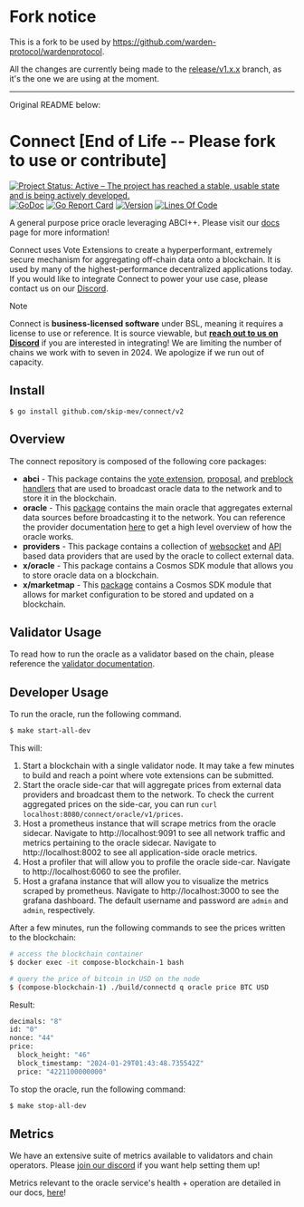 # Fork notice

This is a fork to be used by https://github.com/warden-protocol/wardenprotocol.

All the changes are currently being made to the [release/v1.x.x](https://github.com/warden-protocol/connect/tree/release/v1.x.x) branch, as it's the one we are using at the moment.

---

Original README below:

# Connect [End of Life -- Please fork to use or contribute]

<!-- markdownlint-disable MD013 -->
<!-- markdownlint-disable MD041 -->

[![Project Status: Active – The project has reached a stable, usable state and is being actively developed.](https://www.repostatus.org/badges/latest/active.svg)](https://www.repostatus.org/#wip)
[![GoDoc](https://img.shields.io/badge/godoc-reference-blue?style=flat-square&logo=go)](https://godoc.org/github.com/skip-mev/connect)
[![Go Report Card](https://goreportcard.com/badge/github.com/skip-mev/connect?style=flat-square)](https://goreportcard.com/report/github.com/skip-mev/connect)
[![Version](https://img.shields.io/github/tag/skip-mev/connect.svg?style=flat-square)](https://github.com/skip-mev/connect/releases/latest)
[![Lines Of Code](https://img.shields.io/tokei/lines/github/skip-mev/connect?style=flat-square)](https://github.com/skip-mev/connect)

A general purpose price oracle leveraging ABCI++. Please visit our [docs](https://docs.skip.build/connect/introduction) page for more information!

Connect uses Vote Extensions to create a hyperperformant, extremely secure mechanism for aggregating off-chain data onto a blockchain. It is used by
many of the highest-performance decentralized applications today. If you would like to integrate Connect to power your use case, please contact us on our
[Discord](https://discord.gg/PeBGE9jrbu).

> [!NOTE]
> Connect is **business-licensed software** under BSL, meaning it requires a license to use or reference. It is source viewable, but [**reach out to us on Discord**](https://skip.build/discord) if you are interested in integrating! We are limiting the number of chains we work with to seven in 2024. We apologize if we run out of capacity.

## Install

```shell
$ go install github.com/skip-mev/connect/v2
```

## Overview

The connect repository is composed of the following core packages:

* **abci** - This package contains the [vote extension](./abci/ve/README.md), [proposal](./abci/proposals/README.md), and [preblock handlers](./abci/preblock/oracle/README.md) that are used to broadcast oracle data to the network and to store it in the blockchain.
* **oracle** - This [package](./oracle/) contains the main oracle that aggregates external data sources before broadcasting it to the network. You can reference the provider documentation [here](providers/README.md) to get a high level overview of how the oracle works.
* **providers** - This package contains a collection of [websocket](./providers/websockets/README.md) and [API](./providers/apis/README.md) based data providers that are used by the oracle to collect external data.
* **x/oracle** - This package contains a Cosmos SDK module that allows you to store oracle data on a blockchain.
* **x/marketmap** - This [package](./x/marketmap/README.md) contains  a Cosmos SDK module that allows for market configuration to be stored and updated on a blockchain.

## Validator Usage

To read how to run the oracle as a validator based on the chain, please reference the [validator documentation](https://docs.skip.build/connect/validators/quickstart).

## Developer Usage

To run the oracle, run the following command.

```bash
$ make start-all-dev
```

This will:

1. Start a blockchain with a single validator node. It may take a few minutes to build and reach a point where vote extensions can be submitted.
2. Start the oracle side-car that will aggregate prices from external data providers and broadcast them to the network. To check the current aggregated prices on the side-car, you can run `curl localhost:8080/connect/oracle/v1/prices`.
3. Host a prometheus instance that will scrape metrics from the oracle sidecar. Navigate to http://localhost:9091 to see all network traffic and metrics pertaining to the oracle sidecar. Navigate to http://localhost:8002 to see all application-side oracle metrics.
4. Host a profiler that will allow you to profile the oracle side-car. Navigate to http://localhost:6060 to see the profiler.
5. Host a grafana instance that will allow you to visualize the metrics scraped by prometheus. Navigate to http://localhost:3000 to see the grafana dashboard. The default username and password are `admin` and `admin`, respectively.

After a few minutes, run the following commands to see the prices written to the blockchain:

```bash
# access the blockchain container
$ docker exec -it compose-blockchain-1 bash

# query the price of bitcoin in USD on the node
$ (compose-blockchain-1) ./build/connectd q oracle price BTC USD
```

Result:

```bash
decimals: "8"
id: "0"
nonce: "44"
price:
  block_height: "46"
  block_timestamp: "2024-01-29T01:43:48.735542Z"
  price: "4221100000000"
```

To stop the oracle, run the following command:

```bash
$ make stop-all-dev
```

## Metrics

We have an extensive suite of metrics available to validators and chain operators.
 Please [join our discord](https://discord.gg/PeBGE9jrbu) if you want help setting them up!

Metrics relevant to the oracle service's health + operation are detailed in our docs, [here](https://docs.skip.build/connect/metrics/overview)!

